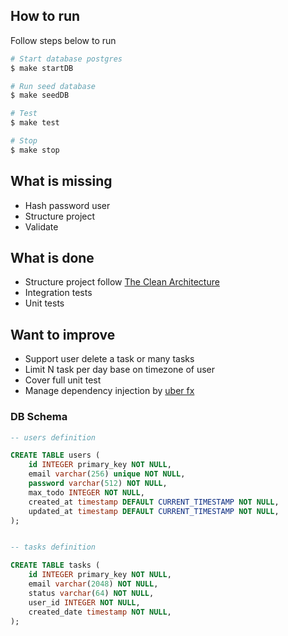 
## How to run

Follow steps below to run

```bash
# Start database postgres
$ make startDB

# Run seed database
$ make seedDB

# Test
$ make test

# Stop
$ make stop
```

## What is missing
- Hash password user
- Structure project
- Validate

## What is done
 - Structure project follow [The Clean Architecture](https://blog.cleancoder.com/uncle-bob/2012/08/13/the-clean-architecture.html)
 - Integration tests
 - Unit tests

## Want to improve
- Support user delete a task or many tasks
- Limit N task per day base on timezone of user
- Cover full unit test
- Manage dependency injection by [uber fx](https://github.com/uber-go/fx)

### DB Schema
```sql
-- users definition

CREATE TABLE users (
	id INTEGER primary_key NOT NULL,
	email varchar(256) unique NOT NULL,
	password varchar(512) NOT NULL,
	max_todo INTEGER NOT NULL,
	created_at timestamp DEFAULT CURRENT_TIMESTAMP NOT NULL,
	updated_at timestamp DEFAULT CURRENT_TIMESTAMP NOT NULL,
);


-- tasks definition

CREATE TABLE tasks (
	id INTEGER primary_key NOT NULL,
	email varchar(2048) NOT NULL,
	status varchar(64) NOT NULL,
	user_id INTEGER NOT NULL,
    created_date timestamp NOT NULL,
);
```
